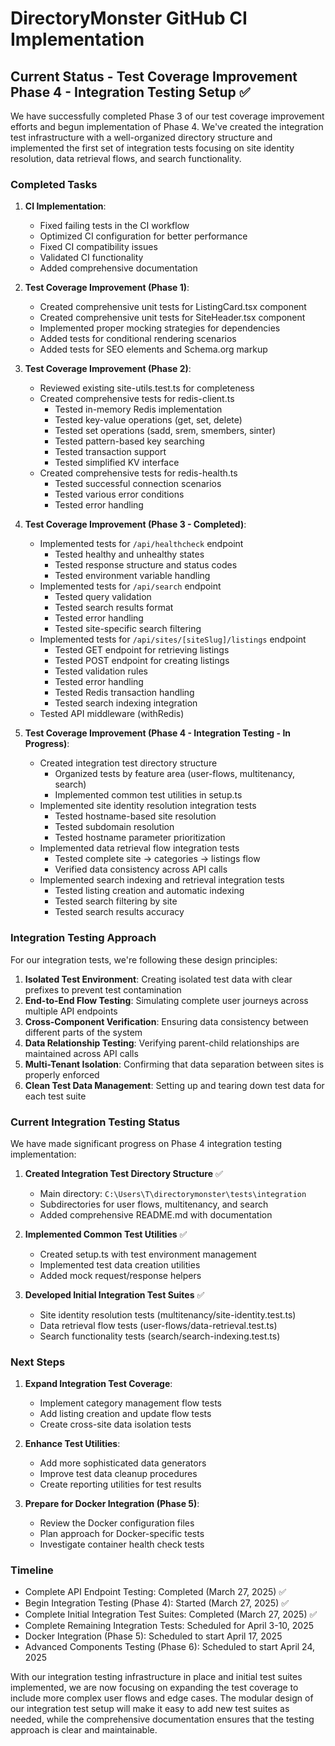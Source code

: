# DirectoryMonster GitHub CI Implementation

## Current Status - Test Coverage Improvement Phase 4 - Integration Testing Setup ✅

We have successfully completed Phase 3 of our test coverage improvement efforts and begun implementation of Phase 4. We've created the integration test infrastructure with a well-organized directory structure and implemented the first set of integration tests focusing on site identity resolution, data retrieval flows, and search functionality.

### Completed Tasks

1. **CI Implementation**:
   - Fixed failing tests in the CI workflow
   - Optimized CI configuration for better performance
   - Fixed CI compatibility issues
   - Validated CI functionality
   - Added comprehensive documentation

2. **Test Coverage Improvement (Phase 1)**:
   - Created comprehensive unit tests for ListingCard.tsx component
   - Created comprehensive unit tests for SiteHeader.tsx component
   - Implemented proper mocking strategies for dependencies
   - Added tests for conditional rendering scenarios
   - Added tests for SEO elements and Schema.org markup

3. **Test Coverage Improvement (Phase 2)**:
   - Reviewed existing site-utils.test.ts for completeness
   - Created comprehensive tests for redis-client.ts
     - Tested in-memory Redis implementation
     - Tested key-value operations (get, set, delete)
     - Tested set operations (sadd, srem, smembers, sinter)
     - Tested pattern-based key searching
     - Tested transaction support
     - Tested simplified KV interface
   - Created comprehensive tests for redis-health.ts
     - Tested successful connection scenarios
     - Tested various error conditions
     - Tested error handling

4. **Test Coverage Improvement (Phase 3 - Completed)**:
   - Implemented tests for `/api/healthcheck` endpoint
     - Tested healthy and unhealthy states
     - Tested response structure and status codes
     - Tested environment variable handling
   - Implemented tests for `/api/search` endpoint
     - Tested query validation
     - Tested search results format
     - Tested error handling
     - Tested site-specific search filtering
   - Implemented tests for `/api/sites/[siteSlug]/listings` endpoint
     - Tested GET endpoint for retrieving listings
     - Tested POST endpoint for creating listings
     - Tested validation rules
     - Tested error handling
     - Tested Redis transaction handling
     - Tested search indexing integration
   - Tested API middleware (withRedis)

5. **Test Coverage Improvement (Phase 4 - Integration Testing - In Progress)**:
   - Created integration test directory structure
     - Organized tests by feature area (user-flows, multitenancy, search)
     - Implemented common test utilities in setup.ts
   - Implemented site identity resolution integration tests
     - Tested hostname-based site resolution
     - Tested subdomain resolution
     - Tested hostname parameter prioritization
   - Implemented data retrieval flow integration tests
     - Tested complete site → categories → listings flow
     - Verified data consistency across API calls
   - Implemented search indexing and retrieval integration tests
     - Tested listing creation and automatic indexing
     - Tested search filtering by site
     - Tested search results accuracy

### Integration Testing Approach

For our integration tests, we're following these design principles:

1. **Isolated Test Environment**: Creating isolated test data with clear prefixes to prevent test contamination
2. **End-to-End Flow Testing**: Simulating complete user journeys across multiple API endpoints
3. **Cross-Component Verification**: Ensuring data consistency between different parts of the system
4. **Data Relationship Testing**: Verifying parent-child relationships are maintained across API calls
5. **Multi-Tenant Isolation**: Confirming that data separation between sites is properly enforced
6. **Clean Test Data Management**: Setting up and tearing down test data for each test suite

### Current Integration Testing Status

We have made significant progress on Phase 4 integration testing implementation:

1. **Created Integration Test Directory Structure** ✅
   - Main directory: `C:\Users\T\directorymonster\tests\integration`
   - Subdirectories for user flows, multitenancy, and search
   - Added comprehensive README.md with documentation

2. **Implemented Common Test Utilities** ✅
   - Created setup.ts with test environment management
   - Implemented test data creation utilities
   - Added mock request/response helpers

3. **Developed Initial Integration Test Suites** ✅
   - Site identity resolution tests (multitenancy/site-identity.test.ts)
   - Data retrieval flow tests (user-flows/data-retrieval.test.ts)
   - Search functionality tests (search/search-indexing.test.ts)

### Next Steps

1. **Expand Integration Test Coverage**:
   - Implement category management flow tests
   - Add listing creation and update flow tests
   - Create cross-site data isolation tests

2. **Enhance Test Utilities**:
   - Add more sophisticated data generators
   - Improve test data cleanup procedures
   - Create reporting utilities for test results

3. **Prepare for Docker Integration (Phase 5)**:
   - Review the Docker configuration files
   - Plan approach for Docker-specific tests
   - Investigate container health check tests

### Timeline

- Complete API Endpoint Testing: Completed (March 27, 2025) ✅
- Begin Integration Testing (Phase 4): Started (March 27, 2025) ✅
- Complete Initial Integration Test Suites: Completed (March 27, 2025) ✅
- Complete Remaining Integration Tests: Scheduled for April 3-10, 2025
- Docker Integration (Phase 5): Scheduled to start April 17, 2025
- Advanced Components Testing (Phase 6): Scheduled to start April 24, 2025

With our integration testing infrastructure in place and initial test suites implemented, we are now focusing on expanding the test coverage to include more complex user flows and edge cases. The modular design of our integration test setup will make it easy to add new test suites as needed, while the comprehensive documentation ensures that the testing approach is clear and maintainable.